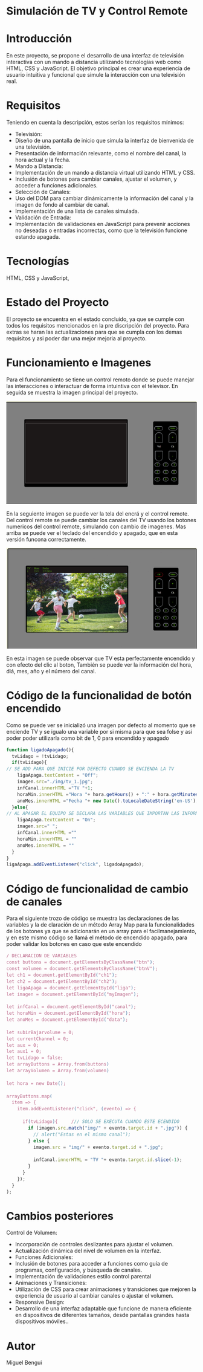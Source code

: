 # Simulación de TV y Control Remote

# Introducción

En este proyecto, se propone el desarrollo de una interfaz de televisión
interactiva con un mando a distancia utilizando tecnologías web como HTML, CSS y
JavaScript. El objetivo principal es crear una experiencia de usuario intuitiva y
funcional que simule la interacción con una televisión real.

# Requisitos

Teniendo en cuenta la descripción, estos serían los requisitos mínimos:

- Televisión:
- Diseño de una pantalla de inicio que simula la interfaz de bienvenida
de una televisión.
- Presentación de información relevante, como el nombre del canal, la
hora actual y la fecha.
- Mando a Distancia:
- Implementación de un mando a distancia virtual utilizando HTML y
CSS.
- Inclusión de botones para cambiar canales, ajustar el volumen, y
acceder a funciones adicionales.
- Selección de Canales:
- Uso del DOM para cambiar dinámicamente la información del canal y
la imagen de fondo al cambiar de canal.
- Implementación de una lista de canales simulada.
- Validación de Entrada:
- Implementación de validaciones en JavaScript para prevenir acciones
no deseadas o entradas incorrectas, como que la televisión funcione
estando apagada.

# Tecnologías

HTML, CSS y JavaScript,

# Estado del Proyecto

El proyecto se encuentra en el estado concluido, ya que se cumple con todos los requisitos mencionados en la pre discripción del proyecto. Para extras se haran las actualizaciones para que se cumpla con los demas requisitos y asi poder dar una mejor mejoria al proyecto.

# Funcionamiento e Imagenes

Para el funcionamiento se tiene un control remoto donde se puede manejar las interacciones o interactuar de forma intuintiva con el televisor. En seguida se muestra la imagen principal del proyecto.

![Captura de pantalla 2024-02-07 230553.png](Simulacio%CC%81n%20de%20TV%20y%20Control%20Remote%20893aed77187648bca35ea38bee943acd/Captura_de_pantalla_2024-02-07_230553.png)

En la seguiente imagen se puede ver la tela del encrá y el control remote. Del control remote se puede cambiar los canales del TV usando los botones numericos del control remote, simulando con cambio de imagenes. Mas arriba se puede ver el teclado del encendido y apagado, que en esta versión funcona correctamente.

 

![Captura de pantalla 2024-02-07 230910.png](Simulacio%CC%81n%20de%20TV%20y%20Control%20Remote%20893aed77187648bca35ea38bee943acd/Captura_de_pantalla_2024-02-07_230910.png)

En esta imagen se puede observar que TV esta perfectamente encendido y con efecto del clic al boton, También se puede ver la información del hora, diá, mes, año y el número del canal.

# Código de la funcionalidad de botón encendido

Como se puede ver se inicializó una imagen por defecto al momento que se enciende TV y se igualo una variable por si misma para que sea folse y asi poder poder utilizarla como bit de 1, 0 para encendido y apagado

```jsx
function ligadoApagado(){
  tvLidago = !tvLidago;
  if(tvLidago){
// SE ADD PARA QUE INICIE POR DEFECTO CUANDO SE ENCIENDA LA TV
    ligaApaga.textContent = "Off";
    imagen.src="./img/tv_1.jpg";
    infCanal.innerHTML ="TV "+1;
    horaMin.innerHTML ="Hora "+ hora.getHours() + ":" + hora.getMinutes();
    anoMes.innerHTML ="Fecha "+ new Date().toLocaleDateString('en-US');
  }else{
// AL APAGAR EL EQUIPO SE DECLARA LAS VARIABLES QUE IMPORTAN LAS INFORMACIONES EN TV COMO VACÍAS
    ligaApaga.textContent = "On";
    imagen.src=" ";
    infCanal.innerHTML =""
    horaMin.innerHTML = ""
    anoMes.innerHTML = ""
  }
}
ligaApaga.addEventListener("click", ligadoApagado);
```

# Código de funcionalidad de cambio de canales

Para el siguiente trozo de código se muestra las declaraciones de las variables y la de claración de un método Array Map para la funcionalidades de los botones ya que se adicionarán en un array para el facilmanejamiento, y en este mismo código se llamá el método de encendido apagado, para poder validar los botones en caso que este encendido

```jsx
/ DECLARACION DE VARIABLES
const buttons = document.getElementsByClassName("btn");
const volumen = document.getElementsByClassName("btnV");
let ch1 = document.getElementById("ch1");
let ch2 = document.getElementById("ch2");
let ligaApaga = document.getElementById("liga");
let imagen = document.getElementById("myImagen");

let infCanal = document.getElementById("canal");
let horaMin = document.getElementById("hora");
let anoMes = document.getElementById("data");

let subirBajarvolume = 0;
let currentChannel = 0;
let aux = 0;
let aux1 = 0;
let tvLidago = false;
let arrayButtons = Array.from(buttons)
let arrayVolumen = Array.from(volumen)

let hora = new Date();

arrayButtons.map(
  item => {
    item.addEventListener("click", (evento) => {
      
      if(tvLidago){     /// SOLO SE EXECUTA CUANDO ESTE ECENDIDO
        if (imagen.src.match("img/" + evento.target.id + ".jpg")) {
          // alert("Estas en el mismo canal");
        } else {
          imagen.src = "img/" + evento.target.id + ".jpg";
         
          infCanal.innerHTML = "TV "+ evento.target.id.slice(-1);
        }
      }
    });
  }
);
```

# Cambios posteriores

Control de Volumen:

- Incorporación de controles deslizantes para ajustar el volumen.
- Actualización dinámica del nivel de volumen en la interfaz.
- Funciones Adicionales:
- Inclusión de botones para acceder a funciones como guía de
programas, configuración, y búsqueda de canales.
- Implementación de validaciones estilo control parental
- Animaciones y Transiciones:
- Utilización de CSS para crear animaciones y transiciones que mejoren
la experiencia de usuario al cambiar canales o ajustar el volumen.
- Responsive Design:
- Desarrollo de una interfaz adaptable que funcione de manera eficiente
en dispositivos de diferentes tamaños, desde pantallas grandes hasta
dispositivos móviles..

# Autor

Miguel Bengui